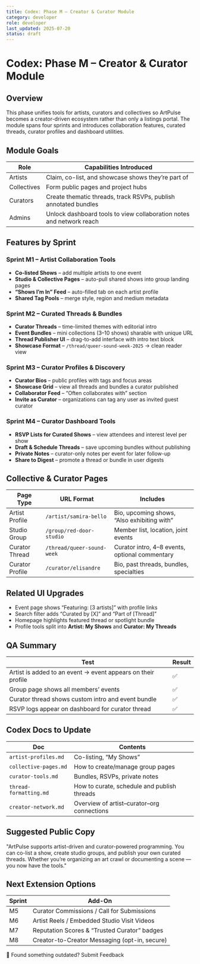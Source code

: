 ```yaml
---
title: Codex: Phase M – Creator & Curator Module
category: developer
role: developer
last_updated: 2025-07-20
status: draft
---
```

# Codex: Phase M – Creator & Curator Module

## Overview
This phase unifies tools for artists, curators and collectives so ArtPulse becomes a creator-driven ecosystem rather than only a listings portal. The module spans four sprints and introduces collaboration features, curated threads, curator profiles and dashboard utilities.

## Module Goals
| Role | Capabilities Introduced |
| --- | --- |
| Artists | Claim, co-list, and showcase shows they’re part of |
| Collectives | Form public pages and project hubs |
| Curators | Create thematic threads, track RSVPs, publish annotated bundles |
| Admins | Unlock dashboard tools to view collaboration notes and network reach |

## Features by Sprint

### Sprint M1 – Artist Collaboration Tools
- **Co-listed Shows** – add multiple artists to one event
- **Studio & Collective Pages** – auto-pull shared shows into group landing pages
- **“Shows I’m In” Feed** – auto-filled tab on each artist profile
- **Shared Tag Pools** – merge style, region and medium metadata

### Sprint M2 – Curated Threads & Bundles
- **Curator Threads** – time-limited themes with editorial intro
- **Event Bundles** – mini collections (3–10 shows) sharable with unique URL
- **Thread Publisher UI** – drag-to-add interface with intro text block
- **Showcase Format** – `/thread/queer-sound-week-2025` → clean reader view

### Sprint M3 – Curator Profiles & Discovery
- **Curator Bios** – public profiles with tags and focus areas
- **Showcase Grid** – view all threads and bundles a curator published
- **Collaborator Feed** – “Often collaborates with” section
- **Invite as Curator** – organizations can tag any user as invited guest curator

### Sprint M4 – Curator Dashboard Tools
- **RSVP Lists for Curated Shows** – view attendees and interest level per show
- **Draft & Schedule Threads** – save upcoming bundles without publishing
- **Private Notes** – curator-only notes per event for later follow-up
- **Share to Digest** – promote a thread or bundle in user digests

## Collective & Curator Pages
| Page Type | URL Format | Includes |
| --- | --- | --- |
| Artist Profile | `/artist/samira-bello` | Bio, upcoming shows, “Also exhibiting with” |
| Studio Group | `/group/red-door-studio` | Member list, location, joint events |
| Curator Thread | `/thread/queer-sound-week` | Curator intro, 4–8 events, optional commentary |
| Curator Profile | `/curator/elisandre` | Bio, past threads, bundles, specialties |

## Related UI Upgrades
- Event page shows “Featuring: [3 artists]” with profile links
- Search filter adds “Curated by [X]” and “Part of [Thread]”
- Homepage highlights featured thread or spotlight bundle
- Profile tools split into **Artist: My Shows** and **Curator: My Threads**

## QA Summary
| Test | Result |
| --- | --- |
| Artist is added to an event → event appears on their profile | ✅ |
| Group page shows all members’ events | ✅ |
| Curator thread shows custom intro and event bundle | ✅ |
| RSVP logs appear on dashboard for curator thread | ✅ |

## Codex Docs to Update
| Doc | Contents |
| --- | --- |
| `artist-profiles.md` | Co-listing, “My Shows” |
| `collective-pages.md` | How to create/manage group pages |
| `curator-tools.md` | Bundles, RSVPs, private notes |
| `thread-formatting.md` | How to curate, schedule and publish threads |
| `creator-network.md` | Overview of artist–curator–org connections |

## Suggested Public Copy
"ArtPulse supports artist-driven and curator-powered programming. You can co-list a show, create studio groups, and publish your own curated threads. Whether you’re organizing an art crawl or documenting a scene — you now have the tools."

## Next Extension Options
| Sprint | Add-On |
| --- | --- |
| M5 | Curator Commissions / Call for Submissions |
| M6 | Artist Reels / Embedded Studio Visit Videos |
| M7 | Reputation Scores & “Trusted Curator” badges |
| M8 | Creator-to-Creator Messaging (opt-in, secure) |

💬 Found something outdated? Submit Feedback
